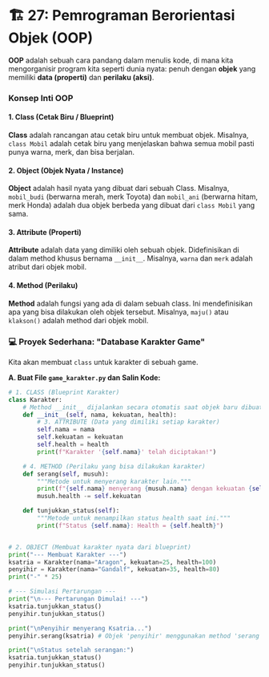 # 🏗️ 27: Pemrograman Berorientasi Objek (OOP)

**OOP** adalah sebuah cara pandang dalam menulis kode, di mana kita mengorganisir program kita seperti dunia nyata: penuh dengan **objek** yang memiliki **data (properti)** dan **perilaku (aksi)**.

### Konsep Inti OOP

#### 1. Class (Cetak Biru / Blueprint)

**Class** adalah rancangan atau cetak biru untuk membuat objek. Misalnya, `class Mobil` adalah cetak biru yang menjelaskan bahwa semua mobil pasti punya warna, merk, dan bisa berjalan.

#### 2. Object (Objek Nyata / Instance)

**Object** adalah hasil nyata yang dibuat dari sebuah Class. Misalnya, `mobil_budi` (berwarna merah, merk Toyota) dan `mobil_ani` (berwarna hitam, merk Honda) adalah dua objek berbeda yang dibuat dari `class Mobil` yang sama.

#### 3. Attribute (Properti)

**Attribute** adalah data yang dimiliki oleh sebuah objek. Didefinisikan di dalam method khusus bernama `__init__`. Misalnya, `warna` dan `merk` adalah atribut dari objek mobil.

#### 4. Method (Perilaku)

**Method** adalah fungsi yang ada di dalam sebuah class. Ini mendefinisikan apa yang bisa dilakukan oleh objek tersebut. Misalnya, `maju()` atau `klakson()` adalah method dari objek mobil.

### 💻 Proyek Sederhana: "Database Karakter Game"

Kita akan membuat `class` untuk karakter di sebuah game.

**A. Buat File `game_karakter.py` dan Salin Kode:**

```python
# 1. CLASS (Blueprint Karakter)
class Karakter:
    # Method __init__ dijalankan secara otomatis saat objek baru dibuat
    def __init__(self, nama, kekuatan, health):
        # 3. ATTRIBUTE (Data yang dimiliki setiap karakter)
        self.nama = nama
        self.kekuatan = kekuatan
        self.health = health
        print(f"Karakter '{self.nama}' telah diciptakan!")

    # 4. METHOD (Perilaku yang bisa dilakukan karakter)
    def serang(self, musuh):
        """Metode untuk menyerang karakter lain."""
        print(f"{self.nama} menyerang {musuh.nama} dengan kekuatan {self.kekuatan}!")
        musuh.health -= self.kekuatan

    def tunjukkan_status(self):
        """Metode untuk menampilkan status health saat ini."""
        print(f"Status {self.nama}: Health = {self.health}")


# 2. OBJECT (Membuat karakter nyata dari blueprint)
print("--- Membuat Karakter ---")
ksatria = Karakter(nama="Aragon", kekuatan=25, health=100)
penyihir = Karakter(nama="Gandalf", kekuatan=35, health=80)
print("-" * 25)

# --- Simulasi Pertarungan ---
print("\n--- Pertarungan Dimulai! ---")
ksatria.tunjukkan_status()
penyihir.tunjukkan_status()

print("\nPenyihir menyerang Ksatria...")
penyihir.serang(ksatria) # Objek 'penyihir' menggunakan method 'serang' ke objek 'ksatria'

print("\nStatus setelah serangan:")
ksatria.tunjukkan_status()
penyihir.tunjukkan_status()
```
